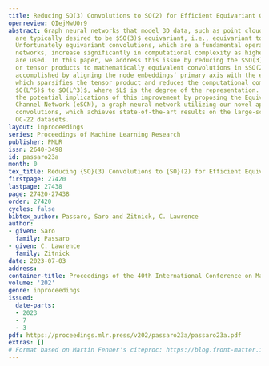 ```yaml
---
title: Reducing SO(3) Convolutions to SO(2) for Efficient Equivariant GNNs
openreview: QIejMwU0r9
abstract: Graph neural networks that model 3D data, such as point clouds or atoms,
  are typically desired to be $SO(3)$ equivariant, i.e., equivariant to 3D rotations.
  Unfortunately equivariant convolutions, which are a fundamental operation for equivariant
  networks, increase significantly in computational complexity as higher-order tensors
  are used. In this paper, we address this issue by reducing the $SO(3)$ convolutions
  or tensor products to mathematically equivalent convolutions in $SO(2)$ . This is
  accomplished by aligning the node embeddings’ primary axis with the edge vectors,
  which sparsifies the tensor product and reduces the computational complexity from
  $O(L^6)$ to $O(L^3)$, where $L$ is the degree of the representation. We demonstrate
  the potential implications of this improvement by proposing the Equivariant Spherical
  Channel Network (eSCN), a graph neural network utilizing our novel approach to equivariant
  convolutions, which achieves state-of-the-art results on the large-scale OC-20 and
  OC-22 datasets.
layout: inproceedings
series: Proceedings of Machine Learning Research
publisher: PMLR
issn: 2640-3498
id: passaro23a
month: 0
tex_title: Reducing {SO}(3) Convolutions to {SO}(2) for Efficient Equivariant {GNN}s
firstpage: 27420
lastpage: 27438
page: 27420-27438
order: 27420
cycles: false
bibtex_author: Passaro, Saro and Zitnick, C. Lawrence
author:
- given: Saro
  family: Passaro
- given: C. Lawrence
  family: Zitnick
date: 2023-07-03
address: 
container-title: Proceedings of the 40th International Conference on Machine Learning
volume: '202'
genre: inproceedings
issued:
  date-parts:
  - 2023
  - 7
  - 3
pdf: https://proceedings.mlr.press/v202/passaro23a/passaro23a.pdf
extras: []
# Format based on Martin Fenner's citeproc: https://blog.front-matter.io/posts/citeproc-yaml-for-bibliographies/
---
```

